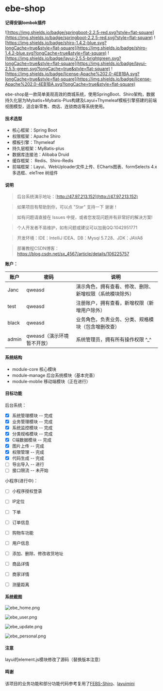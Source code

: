 # ebe-shop

**记得安装lombok插件**

![https://img.shields.io/badge/springboot-2.2.5-red.svg?style=flat-square](https://img.shields.io/badge/springboot-2.2.5-red.svg?style=flat-square) ![https://img.shields.io/badge/shiro-1.4.2-blue.svg?longCache=true&style=flat-square](https://img.shields.io/badge/shiro-1.4.2-blue.svg?longCache=true&style=flat-square) ![https://img.shields.io/badge/layui-2.5.5-brightgreen.svg?longCache=true&style=flat-square](https://img.shields.io/badge/layui-2.5.5-green.svg?longCache=true&style=flat-square)  ![https://img.shields.io/badge/license-Apache%202.0-4EB1BA.svg?longCache=true&style=flat-square](https://img.shields.io/badge/license-Apache%202.0-4EB1BA.svg?longCache=true&style=flat-square)

ebe-shop是一款简单美观高效的商城系统，使用SpringBoot、Shiro架构，数据持久化层为Mybatis+Mybatis-Plus构建及Layui+Thymeleaf模板引擎搭建的前端视图模型，适合新零售、商店、连锁商店等系统使用。

####  技术选型

- 核心框架：Spring Boot
- 权限框架：Apache Shiro
- 模板引擎：Thymeleaf
- 持久层框架：MyBatis-plus
- 数据库连接池：Alibaba Druid
- 缓存框架： Redis、Shiro-Redis
- 前端框架：Layui、WebUploader文件上传、ECharts图表、formSelects 4.x 多选框、eleTree 树组件

#### 说明

> 后台系统演示地址：[http://47.97.213.152](http://47.97.213.152)

> 如果项目有帮助到你，可以点 "Star" 支持一下 谢谢！

> 如有问题请直接在 Issues 中提，或者您发现问题并有非常好的解决方案!

> 个人开发者不易维护，如有问题或建议可以加我QQ:1042951771

> 开发环境：IDE：IntelliJ IDEA、DB：Mysql 5.7.28、JDK：JAVA8

> 部署教程CSDN博客：https://blog.csdn.net/sx_4567/article/details/106225757

**账户：**

| 账户  | 密码                       | 说明                                                     |
| ----- | -------------------------- | -------------------------------------------------------- |
| Janc  | qweasd                     | 演示角色，拥有查看、修改、删除、新增权限（系统模块除外） |
| test  | qweasd                     | 注册账户，拥有查看，新增权限（新增用户除外）             |
| black | qweasd                     | 业务角色，负责业务、分类、规格模块（包含增删改查）       |
| admin | qweasd（演示环境暂不开放） | 系统管理员，拥有所有操作权限 ^_^                         |

#### 系统结构

- module-core 核心模块
- module-manage 后台系统模块（基本完善）
- module-moblie 移动端模块（正在进行）

#### 目标功能

后台系统：

- [x] 系统管理模块  --  完成
- [x] 业务管理模块  --  完成
- [x] 系统监控模块  --  完成
- [x] 分类规格模块  --  完成
- [x] C端数据模块  --  完成
- [x] 图片上传 --  完成
- [x] 权限管理 --  完成
- [x] 代码生成 --  完成
- [ ] 导出导入 --  进行
- [ ] 接口限流  --  未开始

小程序(进行中)：

- [ ] 小程序授权登录

- [ ] IP定位
- [ ] 下单 
- [ ] 订单信息 
- [ ] 购物车功能
- [ ]  用户信息
- [ ] 添加、删除、修改收货地址
- [ ] 商品详情 
- [ ] 商家详情 
- [ ] 测量距离

#### 系统截图

![ebe_home.png](https://github.com/tysxquan/ebe-shop/blob/master/screenshots/ebe_home.png)

![ebe_user.png](https://github.com/tysxquan/ebe-shop/blob/master/screenshots/ebe_user.png)

![ebe_update.png](https://github.com/tysxquan/ebe-shop/blob/master/screenshots/ebe_update.png)

![ebe_personal.png](https://github.com/tysxquan/ebe-shop/blob/master/screenshots/ebe_personal.png)

#### 

#### 注意

layui的element.js模块修改了源码（替换版本注意）

#### 鸣谢

该项目的业务功能和部分功能代码参考复用了[FEBS-Shiro](https://github.com/wuyouzhuguli/FEBS-Shiro)、[layuimini](https://github.com/zhongshaofa/layuimini)

